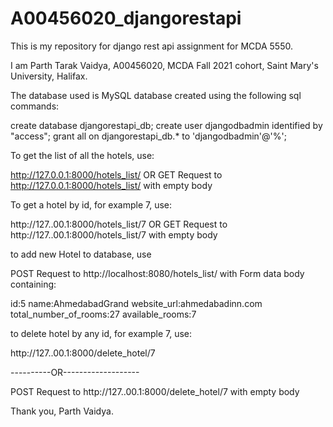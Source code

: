 # A00456020_djangorestapi

This is my repository for django rest api assignment for MCDA 5550.

I am Parth Tarak Vaidya, A00456020, MCDA Fall 2021 cohort, Saint Mary's University, Halifax.

The database used is MySQL database created using the following sql commands:

create database djangorestapi_db;
create user djangodbadmin identified by "access";
grant all on djangorestapi_db.* to 'djangodbadmin'@'%';

To get the list of all the hotels, use:

http://127.0.0.1:8000/hotels_list/  OR
GET Request to http://127.0.0.1:8000/hotels_list/ with empty body

To get a hotel by id, for example 7, use:

http://127..00.1:8000/hotels_list/7 OR
GET Request to http://127..00.1:8000/hotels_list/7 with empty body

to add new Hotel to database, use

POST Request to http://localhost:8080/hotels_list/ with Form data body containing:

id:5
name:AhmedabadGrand
website_url:ahmedabadinn.com
total_number_of_rooms:27
available_rooms:7

to delete hotel by any id, for example 7, use:

http://127..00.1:8000/delete_hotel/7 

----------OR-------------------

POST Request to http://127..00.1:8000/delete_hotel/7 with empty body

Thank you,
Parth Vaidya.